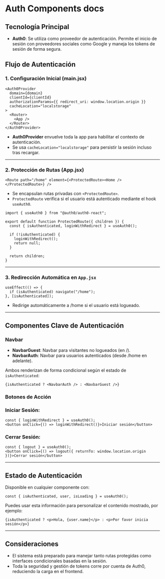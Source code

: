 # Auth Components docs

## Tecnología Principal

- **Auth0**: Se utiliza como proveedor de autenticación. Permite el inicio de sesión con proveedores sociales como Google y maneja los tokens de sesión de forma segura.

## Flujo de Autenticación

### 1. **Configuración Inicial (main.jsx)**

```
<Auth0Provider
  domain={domain}
  clientId={clientId}
  authorizationParams={{ redirect_uri: window.location.origin }}
  cacheLocation="localstorage"
>
  <Router>
    <App />
  </Router>
</Auth0Provider>
```

- **Auth0Provider** envuelve toda la app para habilitar el contexto de autenticación.
- Se usa `cacheLocation="localstorage"` para persistir la sesión incluso tras recargar.

---

### 2. **Protección de Rutas (App.jsx)**

```
<Route path="/home" element={<ProtectedRoute><Home /></ProtectedRoute>} />
```

- Se encapsulan rutas privadas con `<ProtectedRoute>`.
- `ProtectedRoute` verifica si el usuario está autenticado mediante el hook `useAuth0`.

```
import { useAuth0 } from "@auth0/auth0-react";

export default function ProtectedRoute({ children }) {
  const { isAuthenticated, loginWithRedirect } = useAuth0();

  if (!isAuthenticated) {
    loginWithRedirect();
    return null;
  }

  return children;
}
```

---

### 3. **Redirección Automática en `App.jsx`**

```
useEffect(() => {
  if (isAuthenticated) navigate("/home");
}, [isAuthenticated]);
```

- Redirige automáticamente a /home si el usuario está logueado.

---

## Componentes Clave de Autenticación

### Navbar

- **NavbarGuest**: Navbar para visitantes no logueados (en /).
- **NavbarAuth**: Navbar para usuarios autenticados (desde /home en adelante).

Ambos renderizan de forma condicional según el estado de `isAuthenticated`:

```
{isAuthenticated ? <NavbarAuth /> : <NavbarGuest />}
```

### Botones de Acción

### Iniciar Sesión:

```
const { loginWithRedirect } = useAuth0();
<button onClick={() => loginWithRedirect()}>Iniciar sesión</button>
```

### Cerrar Sesión:

```
const { logout } = useAuth0();
<button onClick={() => logout({ returnTo: window.location.origin })}>Cerrar sesión</button>
```

---

## Estado de Autenticación

Disponible en cualquier componente con:

```
const { isAuthenticated, user, isLoading } = useAuth0();
```

Puedes usar esta información para personalizar el contenido mostrado, por ejemplo:

```
{isAuthenticated ? <p>Hola, {user.name}</p> : <p>Por favor inicia sesión</p>}
```

---

## Consideraciones

- El sistema está preparado para manejar tanto rutas protegidas como interfaces condicionales basadas en la sesión.
- Toda la seguridad y gestión de tokens corre por cuenta de Auth0, reduciendo la carga en el frontend.